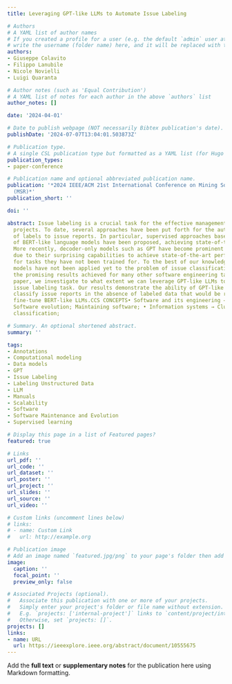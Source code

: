 ```yaml
---
title: Leveraging GPT-like LLMs to Automate Issue Labeling

# Authors
# A YAML list of author names
# If you created a profile for a user (e.g. the default `admin` user at `content/authors/admin/`), 
# write the username (folder name) here, and it will be replaced with their full name and linked to their profile.
authors:
- Giuseppe Colavito
- Filippo Lanubile
- Nicole Novielli
- Luigi Quaranta

# Author notes (such as 'Equal Contribution')
# A YAML list of notes for each author in the above `authors` list
author_notes: []

date: '2024-04-01'

# Date to publish webpage (NOT necessarily Bibtex publication's date).
publishDate: '2024-07-07T13:04:01.503873Z'

# Publication type.
# A single CSL publication type but formatted as a YAML list (for Hugo requirements).
publication_types:
- paper-conference

# Publication name and optional abbreviated publication name.
publication: '*2024 IEEE/ACM 21st International Conference on Mining Software Repositories
  (MSR)*'
publication_short: ''

doi: ''

abstract: Issue labeling is a crucial task for the effective management of software
  projects. To date, several approaches have been put forth for the automatic assignment
  of labels to issue reports. In particular, supervised approaches based on the fine-tuning
  of BERT-like language models have been proposed, achieving state-of-the-art performance.
  More recently, decoder-only models such as GPT have become prominent in SE research
  due to their surprising capabilities to achieve state-of-the-art performance even
  for tasks they have not been trained for. To the best of our knowledge, GPT-like
  models have not been applied yet to the problem of issue classification, despite
  the promising results achieved for many other software engineering tasks. In this
  paper, we investigate to what extent we can leverage GPT-like LLMs to automate the
  issue labeling task. Our results demonstrate the ability of GPT-like models to correctly
  classify issue reports in the absence of labeled data that would be required to
  fine-tune BERT-like LLMs.CCS CONCEPTS• Software and its engineering → Documentation;
  Software evolution; Maintaining software; • Information systems → Clustering and
  classification;

# Summary. An optional shortened abstract.
summary: ''

tags:
- Annotations
- Computational modeling
- Data models
- GPT
- Issue Labeling
- Labeling Unstructured Data
- LLM
- Manuals
- Scalability
- Software
- Software Maintenance and Evolution
- Supervised learning

# Display this page in a list of Featured pages?
featured: true

# Links
url_pdf: ''
url_code: ''
url_dataset: ''
url_poster: ''
url_project: ''
url_slides: ''
url_source: ''
url_video: ''

# Custom links (uncomment lines below)
# links:
# - name: Custom Link
#   url: http://example.org

# Publication image
# Add an image named `featured.jpg/png` to your page's folder then add a caption below.
image:
  caption: ''
  focal_point: ''
  preview_only: false

# Associated Projects (optional).
#   Associate this publication with one or more of your projects.
#   Simply enter your project's folder or file name without extension.
#   E.g. `projects: ['internal-project']` links to `content/project/internal-project/index.md`.
#   Otherwise, set `projects: []`.
projects: []
links:
- name: URL
  url: https://ieeexplore.ieee.org/abstract/document/10555675
---
```


Add the **full text** or **supplementary notes** for the publication here using Markdown formatting.

